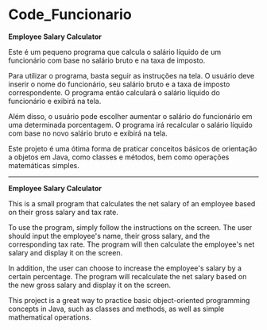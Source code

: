 # Code_Funcionario
**Employee Salary Calculator**

Este é um pequeno programa que calcula o salário líquido de um funcionário com base no salário bruto e na taxa de imposto.

Para utilizar o programa, basta seguir as instruções na tela. O usuário deve inserir o nome do funcionário, seu salário bruto e a taxa de imposto correspondente. O programa então calculará o salário líquido do funcionário e exibirá na tela.

Além disso, o usuário pode escolher aumentar o salário do funcionário em uma determinada porcentagem. O programa irá recalcular o salário líquido com base no novo salário bruto e exibirá na tela.

Este projeto é uma ótima forma de praticar conceitos básicos de orientação a objetos em Java, como classes e métodos, bem como operações matemáticas simples.

---------------------------------

**Employee Salary Calculator**

This is a small program that calculates the net salary of an employee based on their gross salary and tax rate.

To use the program, simply follow the instructions on the screen. The user should input the employee's name, their gross salary, and the corresponding tax rate. The program will then calculate the employee's net salary and display it on the screen.

In addition, the user can choose to increase the employee's salary by a certain percentage. The program will recalculate the net salary based on the new gross salary and display it on the screen.

This project is a great way to practice basic object-oriented programming concepts in Java, such as classes and methods, as well as simple mathematical operations.
